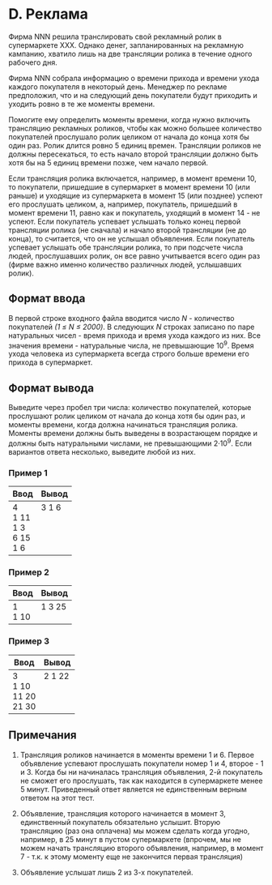 # D. Реклама

Фирма NNN решила транслировать свой рекламный ролик в супермаркете XXX. Однако денег, запланированных на рекламную кампанию, хватило лишь на две трансляции ролика в течение одного рабочего дня.

Фирма NNN собрала информацию о времени прихода и времени ухода каждого покупателя в некоторый день. Менеджер по рекламе предположил, что и на следующий день покупатели будут приходить и уходить ровно в те же моменты времени.

Помогите ему определить моменты времени, когда нужно включить трансляцию рекламных роликов, чтобы как можно большее количество покупателей прослушало ролик целиком от начала до конца хотя бы один раз. Ролик длится ровно 5 единиц времен. Трансляции роликов не должны пересекаться, то есть начало второй трансляции должно быть хотя бы на 5 единиц времени позже, чем начало первой.

Если трансляция ролика включается, например, в момент времени 10, то покупатели, пришедшие в супермаркет в момент времени 10 (или раньше) и уходящие из супермаркета в момент 15 (или позднее) успеют его прослушать целиком, а, например, покупатель, пришедший в момент времени 11, равно как и покупатель, уходящий в момент 14 - не успеют. Если покупатель успевает услышать только конец первой трансляции ролика (не сначала) и начало второй трансляции (не до конца), то считается, что он не услышал объявления. Если покупатель успевает услышать обе трансляции ролика, то при подсчете числа людей, прослушавших ролик, он все равно учитывается всего один раз (фирме важно именно количество различных людей, услышавших ролик).

## Формат ввода
В первой строке входного файла вводится число *N* - количество покупателей *(1 ≤ N ≤ 2000)*. В следующих *N* строках записано по паре натуральных чисел - время прихода и время ухода каждого из них. Все значения времени - натуральные числа, не превышающие 10<sup>9</sup>. Время ухода человека из супермаркета всегда строго больше времени его прихода в супермаркет.

## Формат вывода
Выведите через пробел три числа: количество покупателей, которые прослушают ролик целиком от начала до конца хотя бы один раз, и моменты времени, когда должна начинаться трансляция ролика. Моменты времени должны быть выведены в возрастающем порядке и должны быть натуральными числами, не превышающими 2·10<sup>9</sup>. Если вариантов ответа несколько, выведите любой из них.

### Пример 1
Ввод | Вывод
---| ---
4 <br> 1 11 <br> 1 3 <br> 6 15 <br> 1 6 | 3 1 6 <br><br><br><br><br>

### Пример 2
Ввод | Вывод
---| ---
1 <br> 1 10 | 1 3 25 <br><br>

### Пример 3
Ввод | Вывод
---| ---
3 <br> 1 10 <br> 11 20 <br> 21 30 | 2 1 22 <br><br><br><br>

## Примечания
1. Трансляция роликов начинается в моменты времени 1 и 6. Первое объявление успевают прослушать покупатели номер 1 и 4, второе - 1 и 3. Когда бы ни начиналась трансляция объявления, 2-й покупатель не сможет его прослушать, так как находится в супермаркете менее 5 минут. Приведенный ответ является не единственным верным ответом на этот тест.

2. Объявление, трансляция которого начинается в момент 3, единственный покупатель обязательно услышит. Вторую трансляцию (раз она оплачена) мы можем сделать когда угодно, например, в 25 минут в пустом супермаркете (впрочем, мы не можем начать трансляцию второго объявления, например, в момент 7 - т.к. к этому моменту еще не закончится первая трансляция)

3. Объявление услышат лишь 2 из 3-х покупателей.
